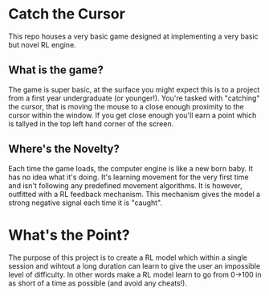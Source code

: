 # Catch the Cursor 

This repo houses a very basic game designed at implementing a very basic but novel RL engine. 

## What is the game? 
The game is super basic, at the surface you might expect this is to a project from a first year undergraduate (or younger!). You're tasked with "catching" the cursor, that is moving the mouse to a close enough proximity to the cursor within the window. If you get close enough you'll earn a point which is tallyed in the top left hand corner of the screen. 

## Where's the Novelty? 
Each time the game loads, the computer engine is like a new born baby. It has no idea what it's doing. It's learning movement for the very first time and isn't following any predefined movement algorithms. It is however, outfitted with a RL feedback mechanism. This mechanism gives the model a strong negative signal each time it is "caught". 

# What's the Point? 
The purpose of this project is to create a RL model which within a single session and wihtout a long duration can learn to give the user an impossible level of difficulty. In other words make a RL model learn to go from 0->100 in as short of a time as possible (and avoid any cheats!).